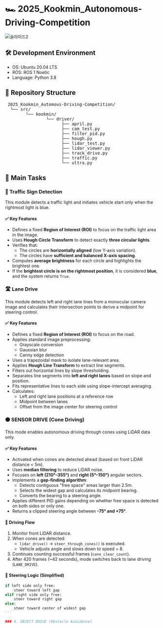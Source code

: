 # 🏎️ 2025_Kookmin_Autonomous-Driving-Competition
![슬라이드2](https://github.com/user-attachments/assets/a6fda189-8e58-4c75-a03b-dbaf816cc113)

## 🛠️ Development Environment
- OS: Ubuntu 20.04 LTS
- ROS: ROS 1 Noetic 
- Language: Python 3.8

## 📁 Repository Structure 
<pre> 2025_Kookmin_Automous-Driving-Competition/ 
  └── src/ 
        └── kookmin/ 
                └── driver/ 
                      ├── april.py  
                      ├── cam_test.py  
                      ├── filter_pid.py  
                      ├── hough.py  
                      ├── lidar_test.py  
                      ├── lidar_viewer.py  
                      ├── track_drive.py  
                      ├── traffic.py  
                      └── ultra.py  </pre>

## 🎯 Main Tasks

### 🚦 Traffic Sign Detection 

This module detects a traffic light and initiates vehicle start only when the rightmost light is blue.

#### ✅ Key Features
- Defines a fixed **Region of Interest (ROI)** to focus on the traffic light area in the image.
- Uses **Hough Circle Transform** to detect exactly **three circular lights**.
- Verifies that:
  - The circles are **horizontally aligned** (low Y-axis variation).
  - The circles have **sufficient and balanced X-axis spacing**.
- Computes **average brightness** for each circle and highlights the brightest one.
- If the **brightest circle is on the rightmost position**, it is considered **blue**, and the system returns `True`.



### 🛣️  Lane Drive

This module detects left and right lane lines from a monocular camera image and calculates their intersection points to derive a midpoint for steering control.

#### ✅ Key Features
- Defines a fixed **Region of Interest (ROI)** to focus on the road.
- Applies standard image preprocessing:
  - Grayscale conversion  
  - Gaussian blur  
  - Canny edge detection
- Uses a trapezoidal mask to isolate lane-relevant area.
- Applies **Hough Line Transform** to extract line segments.
- Filters out horizontal lines by slope thresholding.
- Separates line segments into **left and right lanes** based on slope and position.
- Fits representative lines to each side using slope-intercept averaging.
- Calculates:
  - Left and right lane positions at a reference row
  - Midpoint between lanes
  - Offset from the image center for steering control

### 🟠 SENSOR DRIVE (Cone Driving)

This mode enables autonomous driving through cones using LiDAR data only.

#### ✅ Key Features
- Activated when cones are detected ahead (based on front LiDAR distance < 5m).
- Uses **median filtering** to reduce LiDAR noise.
- Focuses on **left (210°–355°)** and **right (5°–150°)** angular sectors.
- Implements a **gap-finding algorithm**:
  - Detects contiguous "free space" areas larger than 2.5m.
  - Selects the widest gap and calculates its midpoint bearing.
  - Converts the bearing to a steering angle.
- Applies different PID gains depending on whether free space is detected on both sides or only one.
- Returns a clipped steering angle between **-75° and +75°**.

#### 🔁 Driving Flow
1. Monitor front LiDAR distance.
2. When cones are detected:
   - `lidar_drive()` → `steer_through_cones()` is executed.
   - Vehicle adjusts angle and slows down to speed = 8.
3. Continues counting successful frames (`cone_clear_count`).
4. After 420 frames (~42 seconds), mode switches back to lane driving (`LANE_DRIVE`).

#### 📌 Steering Logic (Simplified)
```python
if left side only free:
    steer toward left gap
elif right side only free:
    steer toward right gap
else:
    steer toward center of widest gap
'''

### 4. OBJECT DRIVE (Obstacle Avoidance)
